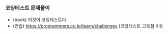 ### 코딩테스트 문제풀이

* (book) 이것이 코딩테스트다
* (연습) https://programmers.co.kr/learn/challenges (코딩테스트 고득점 Kit)
